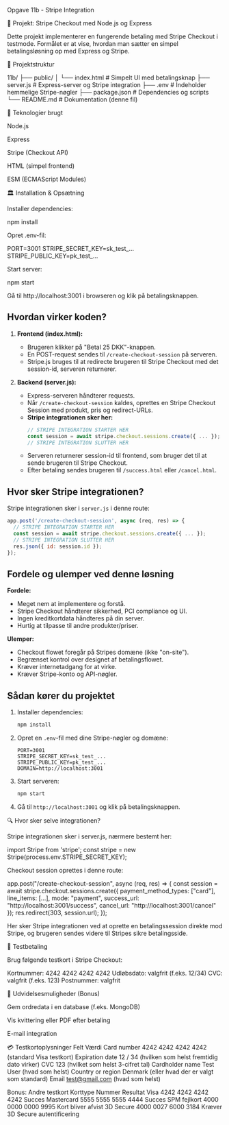 Opgave 11b - Stripe Integration

📅 Projekt: Stripe Checkout med Node.js og Express

Dette projekt implementerer en fungerende betaling med Stripe Checkout i testmode. Formålet er at vise, hvordan man sætter en simpel betalingsløsning op med Express og Stripe.

📂 Projektstruktur

11b/
├── public/
│   └── index.html         # Simpelt UI med betalingsknap
├── server.js               # Express-server og Stripe integration
├── .env                    # Indeholder hemmelige Stripe-nøgler
├── package.json            # Dependencies og scripts
└── README.md              # Dokumentation (denne fil)

🚀 Teknologier brugt

Node.js

Express

Stripe (Checkout API)

HTML (simpel frontend)

ESM (ECMAScript Modules)

🏛 Installation & Opsætning

Installer dependencies:

npm install

Opret .env-fil:

PORT=3001
STRIPE_SECRET_KEY=sk_test_...
STRIPE_PUBLIC_KEY=pk_test_...

Start server:

npm start

Gå til http://localhost:3001 i browseren og klik på betalingsknappen.

## Hvordan virker koden?

1. **Frontend (index.html):**
   - Brugeren klikker på "Betal 25 DKK"-knappen.
   - En POST-request sendes til `/create-checkout-session` på serveren.
   - Stripe.js bruges til at redirecte brugeren til Stripe Checkout med det session-id, serveren returnerer.

2. **Backend (server.js):**
   - Express-serveren håndterer requests.
   - Når `/create-checkout-session` kaldes, oprettes en Stripe Checkout Session med produkt, pris og redirect-URLs.
   - **Stripe integrationen sker her:**
     ```js
     // STRIPE INTEGRATION STARTER HER
     const session = await stripe.checkout.sessions.create({ ... });
     // STRIPE INTEGRATION SLUTTER HER
     ```
   - Serveren returnerer session-id til frontend, som bruger det til at sende brugeren til Stripe Checkout.
   - Efter betaling sendes brugeren til `/success.html` eller `/cancel.html`.

## Hvor sker Stripe integrationen?

Stripe integrationen sker i `server.js` i denne route:
```js
app.post('/create-checkout-session', async (req, res) => {
  // STRIPE INTEGRATION STARTER HER
  const session = await stripe.checkout.sessions.create({ ... });
  // STRIPE INTEGRATION SLUTTER HER
  res.json({ id: session.id });
});
```

## Fordele og ulemper ved denne løsning

**Fordele:**
- Meget nem at implementere og forstå.
- Stripe Checkout håndterer sikkerhed, PCI compliance og UI.
- Ingen kreditkortdata håndteres på din server.
- Hurtig at tilpasse til andre produkter/priser.

**Ulemper:**
- Checkout flowet foregår på Stripes domæne (ikke "on-site").
- Begrænset kontrol over designet af betalingsflowet.
- Kræver internetadgang for at virke.
- Kræver Stripe-konto og API-nøgler.

## Sådan kører du projektet

1. Installer dependencies:
   ```bash
   npm install
   ```
2. Opret en `.env`-fil med dine Stripe-nøgler og domæne:
   ```env
   PORT=3001
   STRIPE_SECRET_KEY=sk_test_...
   STRIPE_PUBLIC_KEY=pk_test_...
   DOMAIN=http://localhost:3001
   ```
3. Start serveren:
   ```bash
   npm start
   ```
4. Gå til `http://localhost:3001` og klik på betalingsknappen.

🔍 Hvor sker selve integrationen?

Stripe integrationen sker i server.js, nærmere bestemt her:

import Stripe from 'stripe';
const stripe = new Stripe(process.env.STRIPE_SECRET_KEY);

Checkout session oprettes i denne route:

app.post("/create-checkout-session", async (req, res) => {
  const session = await stripe.checkout.sessions.create({
    payment_method_types: ["card"],
    line_items: [...],
    mode: "payment",
    success_url: "http://localhost:3001/success",
    cancel_url: "http://localhost:3001/cancel"
  });
  res.redirect(303, session.url);
});

Her sker Stripe integrationen ved at oprette en betalingssession direkte mod Stripe, og brugeren sendes videre til Stripes sikre betalingsside.

💸 Testbetaling

Brug følgende testkort i Stripe Checkout:

Kortnummer: 4242 4242 4242 4242
Udløbsdato: valgfrit (f.eks. 12/34)
CVC: valgfrit (f.eks. 123)
Postnummer: valgfrit

🔧 Udvidelsesmuligheder (Bonus)

Gem ordredata i en database (f.eks. MongoDB)

Vis kvittering eller PDF efter betaling

E-mail integration

💳 Testkortoplysninger
Felt	Værdi
Card number	4242 4242 4242 4242 (standard Visa testkort)
Expiration date	12 / 34 (hvilken som helst fremtidig dato virker)
CVC	123 (hvilket som helst 3-cifret tal)
Cardholder name	Test User (hvad som helst)
Country or region	Denmark (eller hvad der er valgt som standard)
Email	test@gmail.com (hvad som helst)

Bonus: Andre testkort
Korttype	Nummer	Resultat
Visa	4242 4242 4242 4242	Succes
Mastercard	5555 5555 5555 4444	Succes
SPM fejlkort	4000 0000 0000 9995	Kort bliver afvist
3D Secure	4000 0027 6000 3184	Kræver 3D Secure autentificering